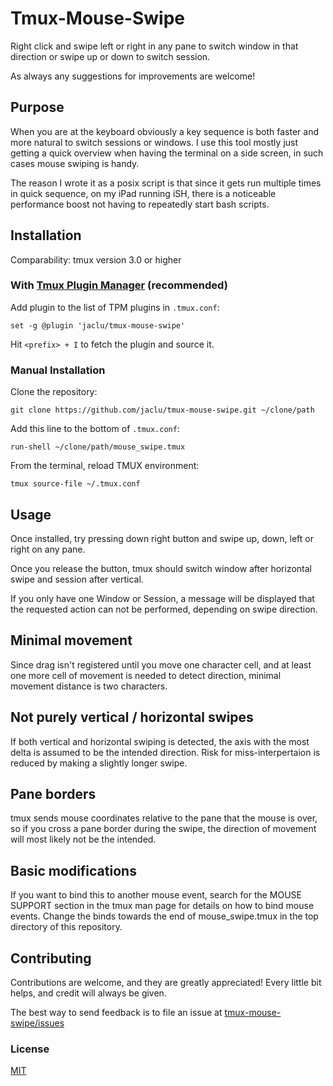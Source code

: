 # Tmux-Mouse-Swipe

Right click and swipe left or right in any pane to switch window in that
direction or swipe up or down to switch session.

As always any suggestions for improvements are welcome!

## Purpose

When you are at the keyboard obviously a key sequence is both faster and more
natural to switch sessions or windows.
I use this tool mostly just getting a quick overview when having the
terminal on a side screen, in such cases mouse swiping is handy.

The reason I wrote it as a posix script is that since it gets run multiple
times in quick sequence, on my iPad running iSH, there is a noticeable
performance boost not having to repeatedly start bash scripts.

## Installation

Comparability: tmux version 3.0 or higher

### With [Tmux Plugin Manager](https://github.com/tmux-plugins/tpm) (recommended)

Add plugin to the list of TPM plugins in `.tmux.conf`:

```tmux
set -g @plugin 'jaclu/tmux-mouse-swipe'
```

Hit `<prefix> + I` to fetch the plugin and source it.

### Manual Installation

Clone the repository:

```shell
git clone https://github.com/jaclu/tmux-mouse-swipe.git ~/clone/path
```

Add this line to the bottom of `.tmux.conf`:

```tmux
run-shell ~/clone/path/mouse_swipe.tmux
```

From the terminal, reload TMUX environment:

```shell
tmux source-file ~/.tmux.conf
```

## Usage

Once installed, try pressing down right button and swipe up, down, left
or right on any pane.

Once you release the button, tmux should switch window after horizontal
swipe and session after vertical.

If you only have one Window or Session, a message will be displayed
that the requested action can not be performed, depending on swipe direction.

## Minimal movement

Since drag isn't registered until you move one character cell, and at least
one more cell of movement is needed to detect direction, minimal movement
distance is two characters.

## Not purely vertical / horizontal swipes

If both vertical and horizontal swiping is detected, the axis with the most
delta is assumed to be the intended direction. Risk for miss-interpertaion
is reduced by making a slightly longer swipe.

## Pane borders

tmux sends mouse coordinates relative to the pane that the mouse is over,
so if you cross a pane border during the swipe,
the direction of movement will most likely not be the intended.

## Basic modifications

If you want to bind this to another mouse event, search for the
MOUSE SUPPORT section in the tmux man page for details on how to bind mouse
events. Change the binds towards the end of mouse_swipe.tmux in the top directory
of this repository.

## Contributing

Contributions are welcome, and they are greatly appreciated!
Every little bit helps, and credit will always be given.

The best way to send feedback is to file an issue at
[tmux-mouse-swipe/issues](https://github.com/jaclu/tmux-mouse-swipe/issues)

### License

[MIT](LICENSE.md)
